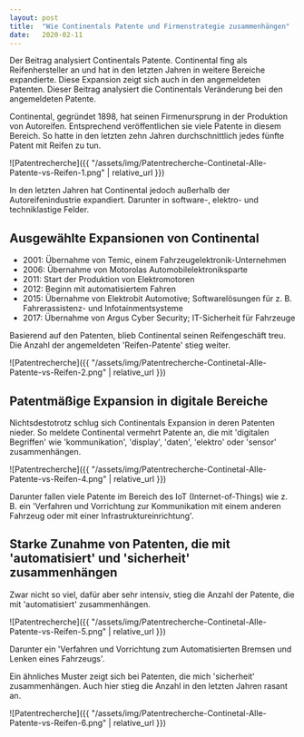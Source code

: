 ```yaml
---
layout: post
title:  "Wie Continentals Patente und Firmenstrategie zusammenhängen"
date:   2020-02-11
---
```

Der Beitrag analysiert Continentals Patente. Continental fing als Reifenhersteller an und hat in den letzten Jahren in weitere Bereiche expandierte. Diese Expansion zeigt sich auch in den angemeldeten Patenten. Dieser Beitrag analysiert die Continentals Veränderung bei den angemeldeten Patente.

Continental, gegründet 1898, hat seinen Firmenursprung in der Produktion von Autoreifen. Entsprechend veröffentlichen sie viele Patente in diesem Bereich. So hatte in den letzten zehn Jahren durchschnittlich jedes fünfte Patent mit Reifen zu tun.

![Patentrecherche]({{ "/assets/img/Patentrecherche-Continetal-Alle-Patente-vs-Reifen-1.png" | relative_url }})



In den letzten Jahren hat Continental jedoch außerhalb der Autoreifenindustrie expandiert. Darunter in software-, elektro- und techniklastige Felder.

## Ausgewählte Expansionen von Continental

* 2001: Übernahme von Temic, einem Fahrzeugelektronik-Unternehmen
* 2006: Übernahme von Motorolas Automobilelektroniksparte
* 2011: Start der Produktion von Elektromotoren
* 2012: Beginn mit automatisiertem Fahren
* 2015: Übernahme von Elektrobit Automotive; Softwarelösungen für z. B. Fahrerassistenz- und Infotainmentsysteme
* 2017: Übernahme von Argus Cyber Security; IT-Sicherheit für Fahrzeuge

Basierend auf den Patenten, blieb Continental seinen Reifengeschäft treu. Die Anzahl der angemeldeten 'Reifen-Patente' stieg weiter.


![Patentrecherche]({{ "/assets/img/Patentrecherche-Continetal-Alle-Patente-vs-Reifen-2.png" | relative_url }})


## Patentmäßige Expansion in digitale Bereiche
Nichtsdestotrotz schlug sich Continentals Expansion in deren Patenten nieder. So meldete Continental vermehrt Patente an, die mit 'digitalen Begriffen' wie 'kommunikation', 'display', 'daten', 'elektro' oder 'sensor' zusammenhängen.

![Patentrecherche]({{ "/assets/img/Patentrecherche-Continetal-Alle-Patente-vs-Reifen-4.png" | relative_url }})


Darunter fallen viele Patente im Bereich des IoT (Internet-of-Things) wie z. B. ein 'Verfahren und Vorrichtung zur Kommunikation mit einem anderen Fahrzeug oder mit einer Infrastruktureinrichtung'.


## Starke Zunahme von Patenten, die mit 'automatisiert' und 'sicherheit' zusammenhängen



Zwar nicht so viel, dafür aber sehr intensiv, stieg die Anzahl der Patente, die mit 'automatisiert' zusammenhängen.

![Patentrecherche]({{ "/assets/img/Patentrecherche-Continetal-Alle-Patente-vs-Reifen-5.png" | relative_url }})


Darunter ein 'Verfahren und Vorrichtung zum Automatisierten Bremsen und Lenken eines Fahrzeugs'.

Ein ähnliches Muster zeigt sich bei Patenten, die mich 'sicherheit' zusammenhängen. Auch hier stieg die Anzahl in den letzten Jahren rasant an.

![Patentrecherche]({{ "/assets/img/Patentrecherche-Continetal-Alle-Patente-vs-Reifen-6.png" | relative_url }})


































